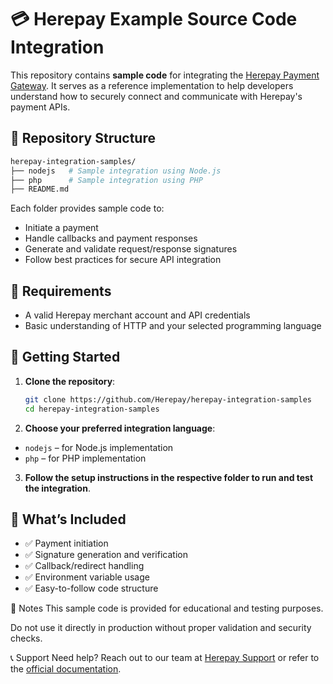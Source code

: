 # 💳 Herepay Example Source Code Integration

This repository contains **sample code** for integrating the [Herepay Payment Gateway](https://www.herepay.org). It serves as a reference implementation to help developers understand how to securely connect and communicate with Herepay's payment APIs.

## 📁 Repository Structure
```bash
herepay-integration-samples/
├── nodejs   # Sample integration using Node.js
├── php      # Sample integration using PHP
├── README.md   
```

Each folder provides sample code to:
- Initiate a payment
- Handle callbacks and payment responses
- Generate and validate request/response signatures
- Follow best practices for secure API integration

## 🧰 Requirements

- A valid Herepay merchant account and API credentials
- Basic understanding of HTTP and your selected programming language

## 🚀 Getting Started

1. **Clone the repository**:
   ```bash
   git clone https://github.com/Herepay/herepay-integration-samples
   cd herepay-integration-samples
   ```
2. **Choose your preferred integration language**:

  - ```nodejs``` – for Node.js implementation
  - ```php``` – for PHP implementation

3. **Follow the setup instructions in the respective folder to run and test the integration**.

   
## 🧪 What’s Included

- ✅ Payment initiation 
- ✅ Signature generation and verification
- ✅ Callback/redirect handling
- ✅ Environment variable usage
- ✅ Easy-to-follow code structure

📌 Notes
This sample code is provided for educational and testing purposes.

Do not use it directly in production without proper validation and security checks.

📞 Support
Need help? Reach out to our team at [Herepay Support](https://wa.me/601151404297) or refer to the [official documentation](https://herepay.readme.io).



